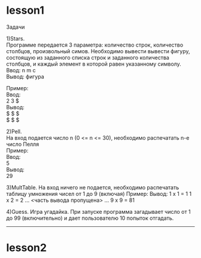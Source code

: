 # lesson1

Задачи

1)Stars.  
Программе передается 3 параметра: количество строк, количество столбцов, произвольный симов. Необходимо вывести вывести фигуру, состоящую из заданного списка строк и заданного количества столбцов, и каждый элемент в которой равен указанному символу.  
Ввод: n m c  
Вывод: фигура  

Пример:  
Ввод:   
2 3 $  
Вывод:    
$ $ $  
$ $ $  


2)Pell.  
На вход подается число n (0 <= n <= 30), необходимо распечатать n-e число Пелля  
Пример:  
Ввод:     
5  
Вывод:  
29  


3)MultTable. На вход ничего не подается, необходимо распечатать таблицу умножения чисел от 1 до 9 (включая)
Пример:
Вывод:
1 x 1 = 1
1 x 2 = 2
…
<часть вывода пропущена>
…
9 x 9 = 81

4)Guess. 
Игра угадайка. При запуске программа загадывает число от 1 до 99 (включительно) и дает пользователю 10 попыток отгадать.
____

# lesson2
